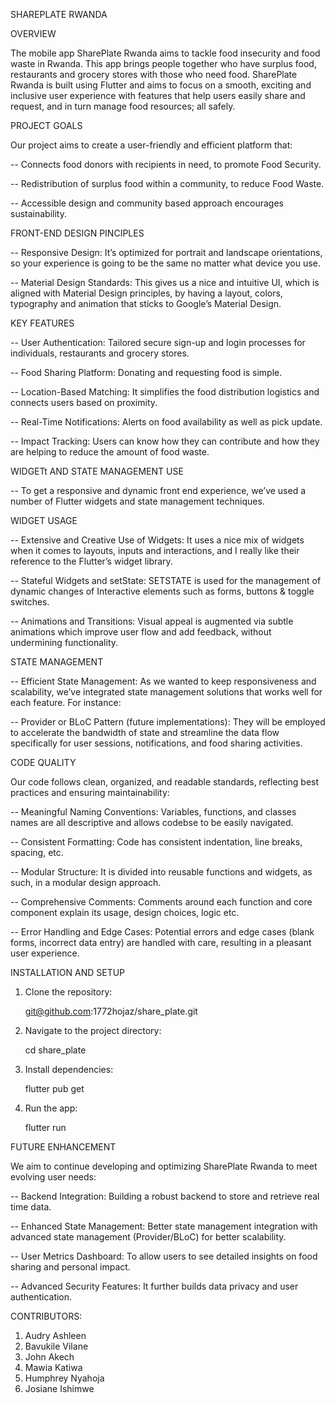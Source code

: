 SHAREPLATE RWANDA

OVERVIEW

The mobile app SharePlate Rwanda aims to tackle food insecurity and food waste in Rwanda. This app brings people together who have surplus food, restaurants and grocery stores with those who need food. SharePlate Rwanda is built using Flutter and aims to focus on a smooth, exciting and inclusive user experience with features that help users easily share and request, and in turn manage food resources; all safely.


PROJECT GOALS


Our project aims to create a user-friendly and efficient platform that:

-- Connects food donors with recipients in need, to promote Food Security.

-- Redistribution of surplus food within a community, to reduce Food Waste.

-- Accessible design and community based approach encourages sustainability.


FRONT-END DESIGN PINCIPLES


-- Responsive Design: It’s optimized for portrait and landscape orientations, so your experience is going to be the same no matter what device you use.

-- Material Design Standards: This gives us a nice and intuitive UI, which is aligned with Material Design principles, by having a layout, colors, typography and animation that sticks to Google’s Material Design.


KEY FEATURES


-- User Authentication: Tailored secure sign-up and login processes for individuals, restaurants and grocery stores.

-- Food Sharing Platform: Donating and requesting food is simple.

-- Location-Based Matching: It simplifies the food distribution logistics and connects users based on proximity.

-- Real-Time Notifications: Alerts on food availability as well as pick update.

-- Impact Tracking: Users can know how they can contribute and how they are helping to reduce the amount of food waste.


WIDGETt AND STATE MANAGEMENT USE


-- To get a responsive and dynamic front end experience, we’ve used a number of Flutter widgets and state management techniques.


WIDGET USAGE

-- Extensive and Creative Use of Widgets: It uses a nice mix of widgets when it comes to layouts, inputs and interactions, and I really like their reference to the Flutter’s widget library.

-- Stateful Widgets and setState: SETSTATE is used for the management of dynamic changes of Interactive elements such as forms, buttons & toggle switches.

-- Animations and Transitions: Visual appeal is augmented via subtle animations which improve user flow and add feedback, without undermining functionality.


STATE MANAGEMENT


-- Efficient State Management: As we wanted to keep responsiveness and scalability, we’ve integrated state management solutions that works well for each feature. For instance:

-- Provider or BLoC Pattern (future implementations): They will be employed to accelerate the bandwidth of state and streamline the data flow specifically for user sessions, notifications, and food sharing activities.


CODE QUALITY

Our code follows clean, organized, and readable standards, reflecting best practices and ensuring maintainability:

-- Meaningful Naming Conventions: Variables, functions, and classes names are all descriptive and allows codebse to be easily navigated.

-- Consistent Formatting: Code has consistent indentation, line breaks, spacing, etc.

-- Modular Structure: It is divided into reusable functions and widgets, as such, in a modular design approach.

-- Comprehensive Comments: Comments around each function and core component explain its usage, design choices, logic etc.

-- Error Handling and Edge Cases: Potential errors and edge cases (blank forms, incorrect data entry) are handled with care, resulting in a pleasant user experience.

INSTALLATION AND SETUP

1. Clone the repository:
   
   git@github.com:1772hojaz/share_plate.git
   
3. Navigate to the project directory:
   
   cd share_plate
   
5. Install dependencies:
   
   flutter pub get
   
7. Run the app:
   
   flutter run



FUTURE ENHANCEMENT


We aim to continue developing and optimizing SharePlate Rwanda to meet evolving user needs:

-- Backend Integration: Building a robust backend to store and retrieve real time data.

-- Enhanced State Management: Better state management integration with advanced state management (Provider/BLoC) for better scalability.

-- User Metrics Dashboard: To allow users to see detailed insights on food sharing and personal impact.

-- Advanced Security Features: It further builds data privacy and user authentication.


CONTRIBUTORS:

1. Audry Ashleen
2. Bavukile Vilane
3. John Akech
4. Mawia Katiwa
5. Humphrey Nyahoja
6. Josiane Ishimwe
